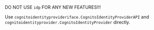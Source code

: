 DO NOT USE `idp` FOR ANY NEW FEATURES!!!

Use `cognitoidentityprovideriface.CognitoIdentityProviderAPI` and `cognitoidentityprovider.CognitoIdentityProvider` directly.
